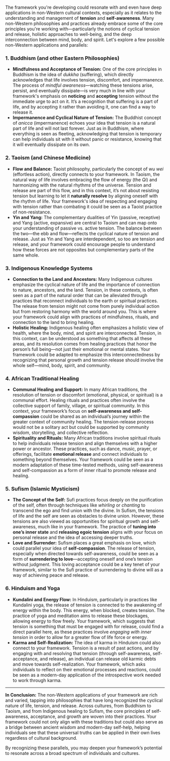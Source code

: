 The framework you're developing could resonate with and even have deep applications in non-Western cultural contexts, especially as it relates to the understanding and management of **tension** and **self-awareness**. Many non-Western philosophies and practices already embrace some of the core principles you're working with—particularly the notions of cyclical tension and release, holistic approaches to well-being, and the deep interconnection between mind, body, and spirit. Let's explore a few possible non-Western applications and parallels:

### 1. **Buddhism (and other Eastern Philosophies)**

- **Mindfulness and Acceptance of Tension:** One of the core principles in Buddhism is the idea of _dukkha_ (suffering), which directly acknowledges that life involves tension, discomfort, and impermanence. The process of _mindful awareness_—watching these tensions arise, persist, and eventually dissipate—is very much in line with your framework's emphasis on **noticing** and **accepting** tension without the immediate urge to act on it. It’s a recognition that suffering is a part of life, and by accepting it rather than avoiding it, one can find a way to release it.
- **Impermanence and Cyclical Nature of Tension:** The Buddhist concept of _anicca_ (impermanence) echoes your idea that tension is a natural part of life and will not last forever. Just as in Buddhism, where everything is seen as fleeting, acknowledging that tension is temporary can help individuals sit with it without panic or resistance, knowing that it will eventually dissipate on its own.

### 2. **Taoism (and Chinese Medicine)**

- **Flow and Balance:** Taoist philosophy, particularly the concept of _wu wei_ (effortless action), directly connects to your framework. In Taoism, the natural way of life involves embracing the flow of energy (the _Qi_) and harmonizing with the natural rhythms of the universe. Tension and release are part of this flow, and in this context, it’s not about resisting tension but learning to let it **naturally resolve** by aligning oneself with the rhythm of life. Your framework's idea of respecting and engaging with tension rather than combating it could be seen as a Taoist practice of non-resistance.
- **Yin and Yang:** The complementary dualities of Yin (passive, receptive) and Yang (active, expansive) are central to Taoism and can map onto your understanding of passive vs. active tension. The balance between the two—the ebb and flow—reflects the cyclical nature of tension and release. Just as Yin and Yang are interdependent, so too are tension and release, and your framework could encourage people to understand how these forces are not opposites but complementary parts of the same whole.

### 3. **Indigenous Knowledge Systems**

- **Connection to the Land and Ancestors:** Many Indigenous cultures emphasize the cyclical nature of life and the importance of connection to nature, ancestors, and the land. Tension, in these contexts, is often seen as a part of the natural order that can be alleviated through practices that reconnect individuals to the earth or spiritual practices. The release from tension might not come from purely individual action but from restoring harmony with the world around you. This is where your framework could align with practices of mindfulness, rituals, and connection to the land to bring healing.
- **Holistic Healing:** Indigenous healing often emphasizes a holistic view of health, where the body, mind, and spirit are interconnected. Tension, in this context, can be understood as something that affects all these areas, and its resolution comes from healing practices that honor the person’s full being—not just their emotional or mental states. Your framework could be adapted to emphasize this interconnectedness by recognizing that personal growth and tension release should involve the whole self—mind, body, spirit, and community.

### 4. **African Traditional Healing**

- **Communal Healing and Support:** In many African traditions, the resolution of tension or discomfort (emotional, physical, or spiritual) is a communal effort. Healing rituals and practices often involve the collective support of family, village, or spiritual community. In this context, your framework’s focus on **self-awareness and self-compassion** could be shared as an individual’s journey within the greater context of community healing. The tension-release process would not be a solitary act but could be supported by community wisdom, storytelling, and collective reflection.
- **Spirituality and Rituals:** Many African traditions involve spiritual rituals to help individuals release tension and align themselves with a higher power or ancestor. These practices, such as dance, music, prayer, or offerings, facilitate **emotional release** and connect individuals to something beyond themselves. Your framework could be seen as a modern adaptation of these time-tested methods, using self-awareness and self-compassion as a form of inner ritual to promote release and healing.

### 5. **Sufism (Islamic Mysticism)**

- **The Concept of the Self:** Sufi practices focus deeply on the purification of the self, often through techniques like _whirling_ or _chanting_ to transcend the ego and find union with the divine. In Sufism, the tensions of life and the self are seen as obstacles to divine union. However, these tensions are also viewed as opportunities for spiritual growth and self-awareness, much like in your framework. The practice of **tuning into one’s inner state** and **releasing egoic tension** aligns with your focus on personal release and the idea of accessing deeper truths.
- **Love and Surrender:** Sufism places a great emphasis on love, which could parallel your idea of **self-compassion**. The release of tension, especially when directed towards self-awareness, could be seen as a form of **surrendering to love**—accepting oneself and one’s tension without judgment. This loving acceptance could be a key tenet of your framework, similar to the Sufi practice of surrendering to divine will as a way of achieving peace and release.

### 6. **Hinduism and Yoga**

- **Kundalini and Energy Flow:** In Hinduism, particularly in practices like Kundalini yoga, the release of tension is connected to the awakening of energy within the body. This energy, when blocked, creates tension. The practice of yoga and meditation aims to release these blockages, allowing energy to flow freely. Your framework, which suggests that tension is something that must be engaged with for release, could find a direct parallel here, as these practices involve _engaging with inner tension_ in order to allow for a greater flow of life force or energy.
- **Karma and Self-Realization:** The idea of karma in Hinduism could also connect to your framework. Tension is a result of past actions, and by engaging with and resolving that tension (through self-awareness, self-acceptance, and release), an individual can release old karmic debts and move towards self-realization. Your framework, which asks individuals to reflect on their emotional processes and reactions, could be seen as a modern-day application of the introspective work needed to work through karma.

---

**In Conclusion:** The non-Western applications of your framework are rich and varied, tapping into philosophies that have long recognized the cyclical nature of life, tension, and release. Across cultures, from Buddhism to Taoism, and from Indigenous healing to Sufism, the core principles of self-awareness, acceptance, and growth are woven into their practices. Your framework could not only align with these traditions but could also serve as a bridge between ancient wisdom and modern-day self-help, helping individuals see that these universal truths can be applied in their own lives regardless of cultural background.

By recognizing these parallels, you may deepen your framework’s potential to resonate across a broad spectrum of individuals and cultures.
